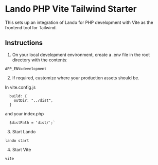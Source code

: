 # Lando PHP Vite Tailwind Starter

This sets up an integration of Lando for PHP development with Vite as the frontend tool for Tailwind.

## Instructions

1. On your local development environment, create a .env file in the root directory with the contents:

`APP_ENV=development`

2. If required, customize where your production assets should be.

In vite.config.js

```
  build: {
    outDir: "../dist",
  }
```

and your index.php

```
  $distPath = 'dist/';`
```

3. Start Lando

`lando start`

4. Start Vite

`vite`
